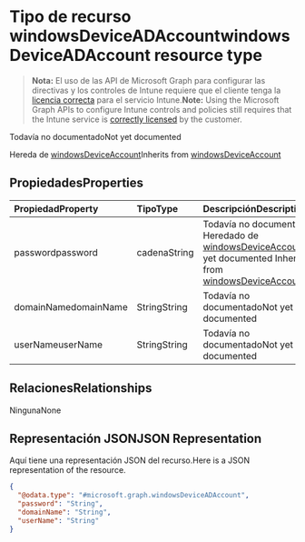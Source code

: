 # <a name="windowsdeviceadaccount-resource-type"></a><span data-ttu-id="f6521-101">Tipo de recurso windowsDeviceADAccount</span><span class="sxs-lookup"><span data-stu-id="f6521-101">windowsDeviceADAccount resource type</span></span>

> <span data-ttu-id="f6521-102">**Nota:** El uso de las API de Microsoft Graph para configurar las directivas y los controles de Intune requiere que el cliente tenga la [licencia correcta](https://go.microsoft.com/fwlink/?linkid=839381) para el servicio Intune.</span><span class="sxs-lookup"><span data-stu-id="f6521-102">**Note:** Using the Microsoft Graph APIs to configure Intune controls and policies still requires that the Intune service is [correctly licensed](https://go.microsoft.com/fwlink/?linkid=839381) by the customer.</span></span>

<span data-ttu-id="f6521-103">Todavía no documentado</span><span class="sxs-lookup"><span data-stu-id="f6521-103">Not yet documented</span></span>

<span data-ttu-id="f6521-104">Hereda de [windowsDeviceAccount](../resources/intune_devices_windowsdeviceaccount.md)</span><span class="sxs-lookup"><span data-stu-id="f6521-104">Inherits from [windowsDeviceAccount](../resources/intune_devices_windowsdeviceaccount.md)</span></span>

## <a name="properties"></a><span data-ttu-id="f6521-105">Propiedades</span><span class="sxs-lookup"><span data-stu-id="f6521-105">Properties</span></span>
|<span data-ttu-id="f6521-106">Propiedad</span><span class="sxs-lookup"><span data-stu-id="f6521-106">Property</span></span>|<span data-ttu-id="f6521-107">Tipo</span><span class="sxs-lookup"><span data-stu-id="f6521-107">Type</span></span>|<span data-ttu-id="f6521-108">Descripción</span><span class="sxs-lookup"><span data-stu-id="f6521-108">Description</span></span>|
|:---|:---|:---|
|<span data-ttu-id="f6521-109">password</span><span class="sxs-lookup"><span data-stu-id="f6521-109">password</span></span>|<span data-ttu-id="f6521-110">cadena</span><span class="sxs-lookup"><span data-stu-id="f6521-110">String</span></span>|<span data-ttu-id="f6521-111">Todavía no documentado Heredado de [windowsDeviceAccount](../resources/intune_devices_windowsdeviceaccount.md)</span><span class="sxs-lookup"><span data-stu-id="f6521-111">Not yet documented Inherited from [windowsDeviceAccount](../resources/intune_devices_windowsdeviceaccount.md)</span></span>|
|<span data-ttu-id="f6521-112">domainName</span><span class="sxs-lookup"><span data-stu-id="f6521-112">domainName</span></span>|<span data-ttu-id="f6521-113">String</span><span class="sxs-lookup"><span data-stu-id="f6521-113">String</span></span>|<span data-ttu-id="f6521-114">Todavía no documentado</span><span class="sxs-lookup"><span data-stu-id="f6521-114">Not yet documented</span></span>|
|<span data-ttu-id="f6521-115">userName</span><span class="sxs-lookup"><span data-stu-id="f6521-115">userName</span></span>|<span data-ttu-id="f6521-116">String</span><span class="sxs-lookup"><span data-stu-id="f6521-116">String</span></span>|<span data-ttu-id="f6521-117">Todavía no documentado</span><span class="sxs-lookup"><span data-stu-id="f6521-117">Not yet documented</span></span>|

## <a name="relationships"></a><span data-ttu-id="f6521-118">Relaciones</span><span class="sxs-lookup"><span data-stu-id="f6521-118">Relationships</span></span>
<span data-ttu-id="f6521-119">Ninguna</span><span class="sxs-lookup"><span data-stu-id="f6521-119">None</span></span>
## <a name="json-representation"></a><span data-ttu-id="f6521-120">Representación JSON</span><span class="sxs-lookup"><span data-stu-id="f6521-120">JSON Representation</span></span>
<span data-ttu-id="f6521-121">Aquí tiene una representación JSON del recurso.</span><span class="sxs-lookup"><span data-stu-id="f6521-121">Here is a JSON representation of the resource.</span></span>
<!--{
  "blockType": "resource",
  "baseType": "microsoft.graph.windowsDeviceAccount",
  "@odata.type": "microsoft.graph.windowsDeviceADAccount"
}-->
``` json
{
  "@odata.type": "#microsoft.graph.windowsDeviceADAccount",
  "password": "String",
  "domainName": "String",
  "userName": "String"
}
```



